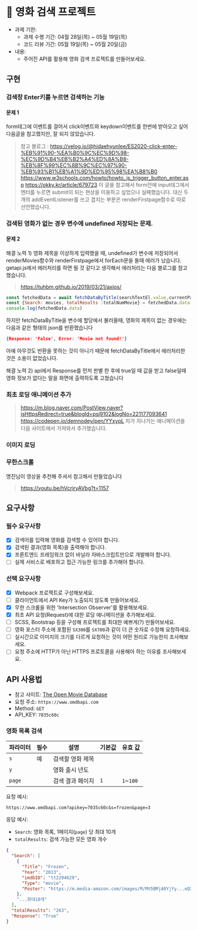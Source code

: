 # 🎥 영화 검색 프로젝트

- 과제 기한:
  - 과제 수행 기간: 04월 28일(목) ~ 05월 19일(목)
  - 코드 리뷰 기간: 05월 19일(목) ~ 05월 20일(금)
- 내용:
  - 주어진 API를 활용해 영화 검색 프로젝트를 만들어보세요.

## 구현



### 검색창 Enter키를 누르면 검색하는 기능

#### 문제 1
form테그에 이벤트를 걸어서 click이벤트와 keydown이벤트를 한번에 받아오고 싶어 다음글을 참고했지만, 잘 되지 않았습니다. 
> 참고 블로그 : https://velog.io/@hidaehyunlee/ES2020-click-enter-%EB%91%90-%EA%B0%9C%EC%9D%98-%EC%9D%B4%EB%B2%A4%ED%8A%B8-%EB%8F%99%EC%8B%9C%EC%97%90-%EB%93%B1%EB%A1%9D%ED%95%98%EA%B8%B0
> https://www.w3schools.com/howto/howto_js_trigger_button_enter.asp
> https://okky.kr/article/679723
이 글을 참고해서 form안에 input태그에서 엔터를 누르면 submit이 되는 현상을 이용하고 싶었으나 실패했습니다. 
대신 두개의 addEventListener를 쓰고 겹치는 부분은 renderFirstpage함수로 따로 선언했습니다. 


### 검색된 영화가 없는 경우 변수에 undefined 저장되는 문제.
#### 문제 2

해결 노력 1) 영화 제목을 이상하게 입력했을 때, undefined가 변수에 저장되어서 renderMovies함수와 renderFirstpage에서 forEach문을 돌때 에러가 났습니다. getapi.js에서 에러처리를 하면 될 것 같다고 생각해서 에러처리는 다음 블로그를 참고했습니다. 
> https://tuhbm.github.io/2019/03/21/axios/

```js
const fetchedData = await fetchDataByTitle(searchTextEl.value,currentPage)
const {Search: movies, totalResults :totalNumMovie} = fetchedData.data
console.log(fetchedData.data)
```

하지만 fetchDataByTitle을 변수에 할당에서 불러올때, 영화의 제목이 없는 경우에는 다음과 같은 형태의 json를 반환했습니다 

```json
{Response: 'False', Error: 'Movie not found!'}
```
아예 아무것도 반환을 못하는 것이 아니기 때문에 fetchDataByTitle에서 에러처리한 것은 소용이 없었습니다. 

해결 노력 2) api에서 Response를 먼저 판별 한 후에 true일 때 값을 받고 false일때 영화 정보가 없다는 말을 화면에 출력하도록 고쳤습니다 


### 최초 로딩 애니메이션 추가 
> https://m.blog.naver.com/PostView.naver?isHttpsRedirect=true&blogId=psj9102&logNo=221177093641
> https://codepen.io/demnodey/pen/YYxypL
차가 지나가는 애니메이션을 다음 사이트에서 가져와서 추가했습니다.


### 이미지 로딩 




### 무한스크롤 
명진님이 영상을 추천해 주셔서 참고해서 만들었습니다 
>https://youtu.be/hVcriryAVbg?t=1157


## 요구사항

### 필수 요구사항

- [x] 검색어를 입력해 영화를 검색할 수 있어야 합니다.
- [x] 검색된 결과(영화 목록)을 출력해야 합니다.
- [x] 프론트엔드 프레임워크 없이 바닐라 자바스크립트만으로 개발해야 합니다.
- [ ] 실제 서비스로 배포하고 접근 가능한 링크를 추가해야 합니다.

### 선택 요구사항

- [x] Webpack 프로젝트로 구성해보세요.
- [ ] 클라이언트에서 API Key가 노출되지 않도록 만들어보세요.
- [x] 무한 스크롤을 위한 'Intersection Observer'를 활용해보세요.
- [x] 최초 API 요청(Request)에 대한 로딩 애니메이션을 추가해보세요.
- [ ] SCSS, Bootstrap 등을 구성해 프로젝트를 최대한 예쁘게(?) 만들어보세요.
- [ ] 영화 포스터 주소에 포함된 `SX300`를 `SX700`과 같이 더 큰 숫자로 수정해 요청하세요.
- [ ] 실시간으로 이미지의 크기를 다르게 요청하는 것이 어떤 원리로 가능한지 조사해보세요.
- [ ] 요청 주소에 HTTP가 아닌 HTTPS 프로토콜을 사용해야 하는 이유를 조사해보세요.

## API 사용법

- 참고 사이트: [The Open Movie Database](http://www.omdbapi.com/)
- 요청 주소: `https://www.omdbapi.com`
- Method: `GET`
- API_KEY: `7035c60c`

### 영화 목록 검색

파라미터 | 필수 | 설명 | 기본값 | 유효 값
--|--|--|--|--
`s` | 예 | 검색할 영화 제목 | |
`y` | | 영화 출시 년도 | |
`page` | | 검색 결과 페이지 | `1` | `1`~`100`

요청 예시:

```url
https://www.omdbapi.com?apikey=7035c60c&s=frozen&page=3
```

응답 예시:

- `Search`: 영화 목록, 1페이지(`page`) 당 최대 10개
- `totalResults`: 검색 가능한 모든 영화 개수

```json
{
  "Search": [
    {
      "Title": "Frozen",
      "Year": "2013",
      "imdbID": "tt2294629",
      "Type": "movie",
      "Poster": "https://m.media-amazon.com/images/M/MV5BMjA0YjYy...eQXVyNDg4NjY5OTQ@._V1_SX300.jpg"
    },
    "...최대10개"
  ],
  "totalResults": "263",
  "Response": "True"
}
```
